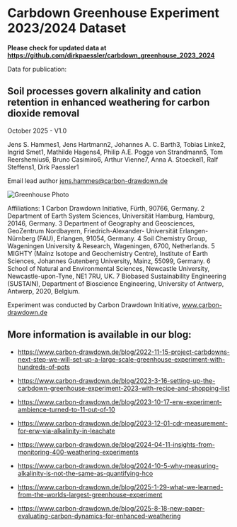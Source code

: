 # Carbdown Greenhouse Experiment 2023/2024 Dataset
**Please check for updated data at https://github.com/dirkpaessler/carbdown_greenhouse_2023_2024**

Data for publication:

## Soil processes govern alkalinity and cation retention in enhanced weathering for carbon dioxide removal

October 2025 - V1.0

Jens S. Hammes1, Jens Hartmann2, Johannes A. C. Barth3, Tobias Linke2, Ingrid Smet1, Mathilde Hagens4, Philip A.E. Pogge von Strandmann5, Tom Reershemius6, Bruno Casimiro6, Arthur Vienne7, Anna A. Stoeckel1, Ralf Steffens1, Dirk Paessler1

Email lead author jens.hammes@carbon-drawdown.de

![Greenhouse Photo](https://images.squarespace-cdn.com/content/v1/5eb3d43c47c194291457f512/68fe2620-7e9c-488f-bb9f-4e573636b777/IMG_4652.JPG)

Affiliations: 1 Carbon Drawdown Initiative, Fürth, 90766, Germany. 2 Department of Earth System Sciences, Universität Hamburg, Hamburg, 20146, Germany. 3 Department of Geography and Geosciences, GeoZentrum Nordbayern, Friedrich-Alexander- Universität Erlangen-Nürnberg (FAU), Erlangen, 91054, Germany. 4 Soil Chemistry Group, Wageningen University & Research, Wageningen, 6700, Netherlands. 5 MIGHTY (Mainz Isotope and Geochemistry Centre), Institute of Earth Sciences, Johannes Gutenberg University, Mainz, 55099, Germany. 6 School of Natural and Environmental Sciences, Newcastle University, Newcastle-upon-Tyne, NE1 7RU, UK. 7 Biobased Sustainability Engineering (SUSTAIN), Department of Bioscience Engineering, University of Antwerp, Antwerp, 2020, Belgium.

Experiment was conducted by Carbon Drawdown Initiative, www.carbon-drawdown.de

## More information is available in our blog:

+ https://www.carbon-drawdown.de/blog/2022-11-15-project-carbdowns-next-step-we-will-set-up-a-large-scale-greenhouse-experiment-with-hundreds-of-pots

+ https://www.carbon-drawdown.de/blog/2023-3-16-setting-up-the-carbdown-greenhouse-experiment-2023-with-recipe-and-shopping-list

+ https://www.carbon-drawdown.de/blog/2023-10-17-erw-experiment-ambience-turned-to-11-out-of-10

+ https://www.carbon-drawdown.de/blog/2023-12-01-cdr-measurement-for-erw-via-alkalinity-in-leachate

+ https://www.carbon-drawdown.de/blog/2024-04-11-insights-from-monitoring-400-weathering-experiments

+ https://www.carbon-drawdown.de/blog/2024-10-5-why-measuring-alkalinity-is-not-the-same-as-quantifying-hco

+ https://www.carbon-drawdown.de/blog/2025-1-29-what-we-learned-from-the-worlds-largest-greenhouse-experiment

+ https://www.carbon-drawdown.de/blog/2025-8-18-new-paper-evaluating-carbon-dynamics-for-enhanced-weathering
